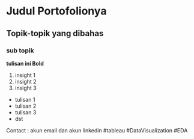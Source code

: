 # Judul Portofolionya
## Topik-topik yang dibahas
### sub topik

**tulisan ini Bold**

1. insight 1
2. insight 2
3. insight 3

- tulisan 1
- tulisan 2
- tulisan 3
- dst

Contact :
akun email dan akun linkedin
#tableau #DataVisualization #EDA
